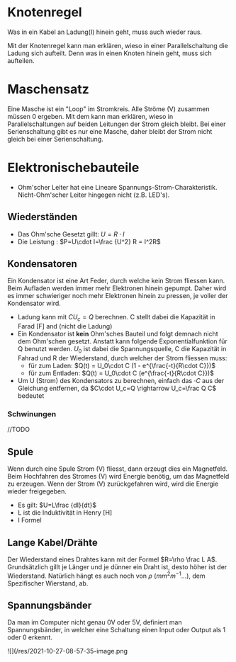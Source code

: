 # Knotenregel

Was in ein Kabel an Ladung(I) hinein geht, muss auch wieder raus.

Mit der Knotenregel kann man erklären, wieso in einer Parallelschaltung die Ladung sich aufteilt. Denn was in einen Knoten hinein geht, muss sich aufteilen.

# Maschensatz

Eine Masche ist ein "Loop" im Stromkreis. Alle Ströme (V) zusammen müssen 0 ergeben. Mit dem kann man erklären, wieso in Parallelschaltungen auf beiden Leitungen der Strom gleich bleibt. Bei einer Serienschaltung gibt es nur eine Masche, daher bleibt der Strom nicht gleich bei einer Serienschaltung.

# Elektronischebauteile

- Ohm'scher Leiter hat eine Lineare Spannungs-Strom-Charakteristik. Nicht-Ohm'scher Leiter hingegen nicht (z.B. LED's).

## Wiederständen

- Das Ohm'sche Gesetzt gillt: $U=R \cdot I$
- Die Leistung : $P=U\cdot I=\frac {U^2} R = I^2R$

## Kondensatoren

Ein Kondensator ist eine Art Feder, durch welche kein Strom fliessen kann. Beim Aufladen werden immer mehr Elektronen hinein gepumpt. Daher wird es immer schwieriger noch mehr Elektronen hinein zu pressen, je voller der Kondensator wird.

- Ladung kann mit $CU_c = Q$ berechnen. C stellt dabei die Kapazität in Farad [F] and (nicht die Ladung)
- Ein Kondensator ist **kein** Ohm'sches Bauteil und folgt demnach nicht dem Ohm'schen gesetzt.
  Anstatt kann folgende Exponentialfunktion für Q benutzt werden. $U_0$ ist dabei die Spannungsquelle, C die Kapazität in Fahrad und R der Wiederstand, durch welcher der Strom fliessen muss: 
  - für zum Laden: $Q(t) = U_0\cdot C (1 - e^{\frac{-t}{R\cdot C}})$
  - für zum Entladen: $Q(t) = U_0\cdot C (e^{\frac{-t}{R\cdot C}})$
- Um U (Strom) des Kondensators zu berechnen, einfach das $\cdot C$ aus der Gleichung entfernen, da $C\cdot U_c=Q \rightarrow U_c=\frac Q C$ bedeutet

### Schwinungen

//TODO

## Spule

Wenn durch eine Spule Strom (V) fliesst, dann erzeugt dies ein Magnetfeld. Beim Hochfahren des Stromes (V) wird Energie benötig, um das Magnetfeld zu erzeugen. Wenn der Strom (V) zurückgefahren wird, wird die Energie wieder freigegeben.

- Es gilt: $U=L\frac {dI}{dt}$
- L ist die Induktivität in Henry [H]
- I Formel

## Lange Kabel/Drähte

Der Wiederstand eines Drahtes kann mit der Formel $R=\rho \frac L A$. Grundsätzlich gillt je Länger und je dünner ein Draht ist, desto höher ist der Wiederstand. Natürlich hängt es auch noch von $\rho$ ($mm^2m^{-1}...$), dem Spezifischer Wierstand, ab.

## Spannungsbänder

Da man im Computer nicht genau 0V oder 5V, definiert man Spannungsbänder, in welcher eine Schaltung einen Input oder Output als 1 oder 0 erkennt.

![](/res/2021-10-27-08-57-35-image.png